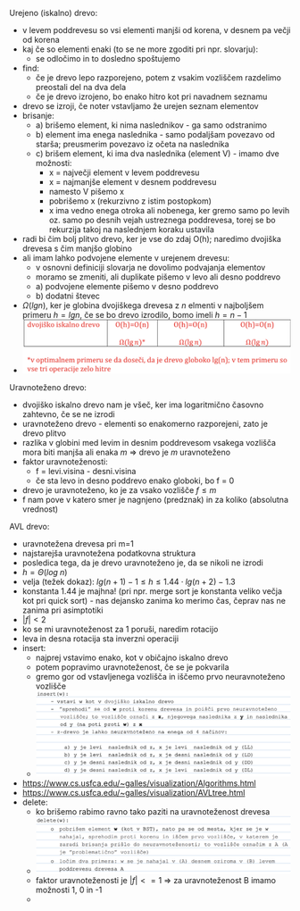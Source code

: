 
Urejeno (iskalno) drevo:
- v levem poddrevesu so vsi elementi manjši od korena, v desnem pa večji od korena
- kaj če so elementi enaki (to se ne more zgoditi pri npr. slovarju):
	- se odločimo in to dosledno spoštujemo
- find:
	- če je drevo lepo razporejeno, potem z vsakim vozliščem razdelimo preostali del na dva dela
	- če je drevo izrojeno, bo enako hitro kot pri navadnem seznamu
- drevo se izroji, če noter vstavljamo že urejen seznam elementov
- brisanje:
	- a) brišemo element, ki nima naslednikov - ga samo odstranimo
	- b) element ima enega naslednika - samo podaljšam povezavo od starša; preusmerim povezavo iz očeta na naslednika
	- c) brišem element, ki ima dva naslednika (element V) - imamo dve možnosti:
		- x = največji element v levem poddrevesu
		- x = najmanjše element v desnem poddrevesu
		- namesto V pišemo x
		- pobrišemo x (rekurzivno z istim postopkom)
		- x ima vedno enega otroka ali nobenega, ker gremo samo po levih oz. samo po desnih vejah ustreznega poddrevesa, torej se bo rekurzija takoj na naslednjem koraku ustavila
- radi bi čim bolj plitvo drevo, ker je vse do zdaj O(h); naredimo dvojiška drevesa s čim manjšo globino
- ali imam lahko podvojene elemente v urejenem drevesu:
	- v osnovni definiciji slovarja ne dovolimo podvajanja elementov
	- moramo se zmeniti, ali duplikate pišemo v levo ali desno poddrevo
	- a) podvojene elemente pišemo v desno poddrevo
	- b) dodatni števec
- $\Omega(lg n)$, ker je globina dvojiškega drevesa z $n$ elmenti v najboljšem primeru $h = lgn$, če se bo drevo izrodilo, bomo imeli $h = n - 1$
- ![500](../../Images3/Pasted%20image%2020250318090552.png)

Uravnoteženo drevo:
- dvojiško iskalno drevo nam je všeč, ker ima logaritmično časovno zahtevno, če se ne izrodi
- uravnoteženo drevo - elementi so enakomerno razporejeni, zato je drevo plitvo
- razlika v globini med levim in desnim poddrevesom vsakega vozlišča mora biti manjša ali enaka $m$ => drevo je $m$ uravnoteženo
- faktor uravnoteženosti:
	- f = levi.visina - desni.visina
	- če sta levo in desno poddrevo enako globoki, bo f = 0
- drevo je uravnoteženo, ko je za vsako vozlišče $f \leq m$
- f nam pove v katero smer je nagnjeno (predznak) in za koliko (absolutna vrednost)

AVL drevo:
- uravnotežena drevesa pri m=1
- najstarejša uravnotežena podatkovna struktura
- posledica tega, da je drevo uravnoteženo je, da se nikoli ne izrodi
- $h = \Theta(log \; n)$
- velja (težek dokaz): $lg(n + 1) - 1 \leq h \leq 1.44 \cdot lg(n+2) - 1.3$
- konstanta 1.44 je majhna! (pri npr. merge sort je konstanta veliko večja kot pri quick sort) - nas dejansko zanima ko merimo čas, čeprav nas ne zanima pri asimptotiki
- $|f| < 2$
- ko se mi uravnoteženost za 1 poruši, naredim rotacijo
- leva in desna rotacija sta inverzni operaciji
- insert:
	- najprej vstavimo enako, kot v običajno iskalno drevo
	- potem popravimo uravnoteženost, če se je pokvarila
	- gremo gor od vstavljenega vozlišča in iščemo prvo neuravnoteženo vozlišče
	- ![600](../../Images3/Pasted%20image%2020250318101252.png)
- https://www.cs.usfca.edu/~galles/visualization/Algorithms.html
- https://www.cs.usfca.edu/~galles/visualization/AVLtree.html
- delete:
	- ko brišemo rabimo ravno tako paziti na uravnoteženost drevesa
	- ![600](../../Images3/Pasted%20image%2020250318105228.png)
	- faktor uravnoteženosti je $|f| <= 1$ => za uravnoteženost B imamo možnosti 1, 0 in -1
	- 